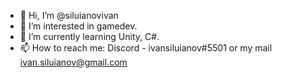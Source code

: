 - 👋 Hi, I’m @siluianovivan
- 👀 I’m interested in gamedev.
- 🌱 I’m currently learning Unity, C#.
- 📫 How to reach me: Discord - ivansiluianov#5501 or my mail ivan.siluianov@gmail.com

<!---
siluianovivan/siluianovivan is a ✨ special ✨ repository because its `README.md` (this file) appears on your GitHub profile.
You can click the Preview link to take a look at your changes.
--->
